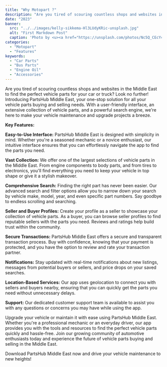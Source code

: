 ```yaml
---
title: "Why Motopart ?"
description: "Are you tired of scouring countless shops and websites in the Middle East to find the perfect vehicle parts for your car or truck? Look no further! Introducing Motopart Middle East"
date: "2023"
banner:
  src: "../../images/kelly-sikkema-Hl3LUdyKRic-unsplash.jpg"
  alt: "First Markdown Post"
  caption: 'Photo by <u><a href="https://unsplash.com/photos/Nc5Q_CEcY44">Florian Olivo</a></u>'
categories:
  - "Motopart"
  - "Features"
keywords:
  - "Car Parts"
  - "Bus Parts"
  - "Engine Oil"
  - "Accessories"
---
```





Are you tired of scouring countless shops and websites in the Middle East to find the perfect vehicle parts for your car or truck? Look no further! Introducing PartsHub Middle East, your one-stop solution for all your vehicle parts buying and selling needs. With a user-friendly interface, an extensive collection of vehicle parts, and a powerful search engine, we're here to make your vehicle maintenance and upgrade projects a breeze.

**Key Features:**


**Easy-to-Use Interface:** PartsHub Middle East is designed with simplicity in mind. Whether you're a seasoned mechanic or a novice enthusiast, our intuitive interface ensures that you can effortlessly navigate the app to find the parts you need.

**Vast Collection:** We offer one of the largest selections of vehicle parts in the Middle East. From engine components to body parts, and from tires to electronics, you'll find everything you need to keep your vehicle in top shape or give it a stylish makeover.

**Comprehensive Search:** Finding the right part has never been easier. Our advanced search and filter options allow you to narrow down your search by vehicle make, model, year, and even specific part numbers. Say goodbye to endless scrolling and searching.

**Seller and Buyer Profiles:** Create your profile as a seller to showcase your collection of vehicle parts. As a buyer, you can browse seller profiles to find reputable sellers with the parts you need. Reviews and ratings help build trust within the community.

**Secure Transactions:** PartsHub Middle East offers a secure and transparent transaction process. Buy with confidence, knowing that your payment is protected, and you have the option to review and rate your transaction partner.

**Notifications:** Stay updated with real-time notifications about new listings, messages from potential buyers or sellers, and price drops on your saved searches.

**Location-Based Services:** Our app uses geolocation to connect you with sellers and buyers nearby, ensuring that you can quickly get the parts you need without unnecessary delays.

**Support:** Our dedicated customer support team is available to assist you with any questions or concerns you may have while using the app.

Upgrade your vehicle or maintain it with ease using PartsHub Middle East. Whether you're a professional mechanic or an everyday driver, our app provides you with the tools and resources to find the perfect vehicle parts quickly and hassle-free. Join our growing community of automotive enthusiasts today and experience the future of vehicle parts buying and selling in the Middle East.

Download PartsHub Middle East now and drive your vehicle maintenance to new heights!